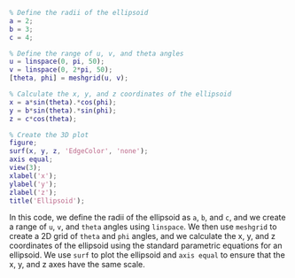 ```matlab
% Define the radii of the ellipsoid
a = 2;
b = 3;
c = 4;

% Define the range of u, v, and theta angles
u = linspace(0, pi, 50);
v = linspace(0, 2*pi, 50);
[theta, phi] = meshgrid(u, v);

% Calculate the x, y, and z coordinates of the ellipsoid
x = a*sin(theta).*cos(phi);
y = b*sin(theta).*sin(phi);
z = c*cos(theta);

% Create the 3D plot
figure;
surf(x, y, z, 'EdgeColor', 'none');
axis equal;
view(3);
xlabel('x');
ylabel('y');
zlabel('z');
title('Ellipsoid');

```

In this code, we define the radii of the ellipsoid as `a`, `b`, and `c`, and we create a range of `u`, `v`, and `theta` angles using `linspace`. We then use `meshgrid` to create a 2D grid of `theta` and `phi` angles, and we calculate the x, y, and z coordinates of the ellipsoid using the standard parametric equations for an ellipsoid. We use `surf` to plot the ellipsoid and `axis equal` to ensure that the x, y, and z axes have the same scale. 